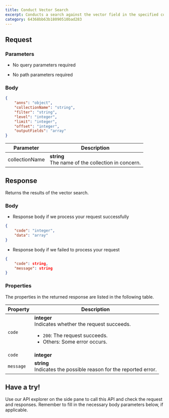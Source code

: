 ```yaml
---
title: Conduct Vector Search
excerpt: Conducts a search against the vector field in the specified collection.
category: 64368bb63b18090510bad283
---
```


## Request

### Parameters

- No query parameters required



- No path parameters required

### Body

```json
{
    "anns": "object",
    "collectionName": "string",
    "filter": "string",
    "level": "integer",
    "limit": "integer",
    "offset": "integer",
    "outputFields": "array"
}
```

| Parameter        | Description                                                                               |
|------------------|-------------------------------------------------------------------------------------------|
| collectionName  | **string**<br>The name of the collection in concern. || outputFields  | **array**<br>The fields to be returned along with the vector search results. || anns  | **object**<br>The search settings || level  | **integer**<br>The level of accurary of the search results. It defaults to 1 and possible values are 1, 2, and 3. A higher value indicates a more accurate result at a slower performance. || filter  | **string**<br>The filtering condition for the vector search. || limit  | **integer**<br>The maximum number of records to return. || offset  | **integer**<br>The position at which the results are truncated. This usually works with `limit` to return a small set of records in the middle of the returned result. |



## Response

Returns the results of the vector search.

### Body

- Response body if we process your request successfully

```json
{
    "code": "integer",
    "data": "array"
}
```

- Response body if we failed to process your request

```json
{
    "code": string,
    "message": string
}
```

### Properties

The properties in the returned response are listed in the following table.

| Property | Description                                                                                                                                  |
|----------|----------------------------------------------------------------------------------------------------------------------------------------------|
| `code`     | **integer**<br>Indicates whether the request succeeds.<br><ul><li>`200`: The request succeeds.</li><li>Others: Some error occurs.</li></ul> |
| `code` | **integer**<br> || `data` | **array**<br> |
| `message`  | **string**<br>Indicates the possible reason for the reported error. |

## Have a try!

Use our API explorer on the side pane to call this API and check the request and responses. Remember to fill in the necessary body parameters below, if applicable.